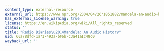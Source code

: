 ```yaml
---
content_type: external-resource
external_url: https://www.npr.org/2004/04/26/1851882/mandela-an-audio-history
has_external_license_warning: true
license: https://en.wikipedia.org/wiki/All_rights_reserved
status: ''
title: "Radio Diaries\u2014Mandela: An Audio History"
uid: 60a78dfd-1a71-493a-b96b-c3a41a1c48c0
wayback_url: ''
---
```

